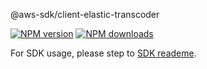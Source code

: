 @aws-sdk/client-elastic-transcoder

[![NPM version](https://img.shields.io/npm/v/@aws-sdk/client-elastic-transcoder/preview.svg)](https://www.npmjs.com/package/@aws-sdk/client-elastic-transcoder)
[![NPM downloads](https://img.shields.io/npm/dm/@aws-sdk/client-elastic-transcoder.svg)](https://www.npmjs.com/package/@aws-sdk/client-elastic-transcoder)

For SDK usage, please step to [SDK reademe](https://github.com/aws/aws-sdk-js-v3).
